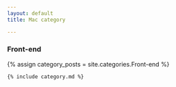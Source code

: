 ```yaml
---
layout: default
title: Mac category

---
```


<div class="cate_cont">
    <h3>Front-end</h3>
    {% assign category_posts = site.categories.Front-end %}

    {% include category.md %}
</div>
